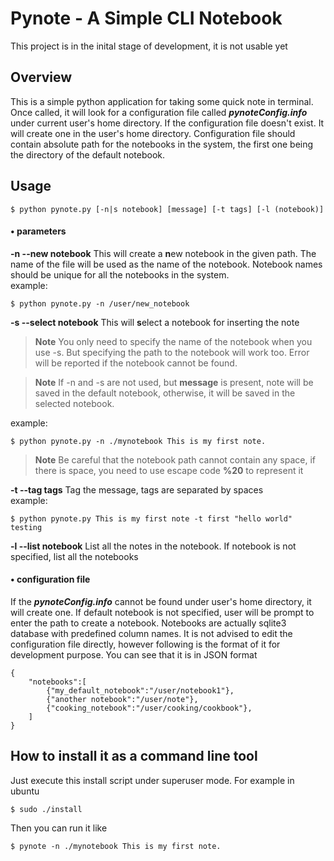 #   Pynote - A Simple CLI Notebook
This project is in the inital stage of development, it is not usable yet  
##  Overview  
This is a simple python application for taking some quick note in terminal.
Once called, it will look for a configuration file called __*pynoteConfig.info*__ under
current user's home directory. If the configuration file doesn't exist. It will
create one in the user's home directory. Configuration file should contain
absolute path for the notebooks in the system, the first one being the directory
of the default notebook.  
## Usage  

    $ python pynote.py [-n|s notebook] [message] [-t tags] [-l (notebook)]

#### • parameters  
__-n --new notebook__ This will create a **n**ew notebook in the given path. The name of the file will be used as the name of the notebook. Notebook names should be unique for all the notebooks in the system.  
example:

    $ python pynote.py -n /user/new_notebook

__-s --select notebook__ This will **s**elect a notebook for inserting the note  
> **Note** You only need to specify the name of the notebook when you use -s. But specifying the path to the notebook will work too. Error will be reported if the notebook cannot be found.  

[//]: # ( __message__ If message is given as parameter, then the message will be saved to a chosen notebook, and the program will exit. If message is empty, you will enter interactive mode, in which you can do more advanced stuff other than inserting notes.  )

> **Note** If -n and -s are not used, but __message__ is present, note will be saved in the default notebook, otherwise, it will be saved in the selected notebook.

example:  

    $ python pynote.py -n ./mynotebook This is my first note.

> **Note** Be careful that the notebook path cannot contain any space, if there is space, you need to use escape code **%20** to represent it

__-t --tag tags__  Tag the message, tags are separated by spaces  
example:

    $ python pynote.py This is my first note -t first "hello world" testing

__-l --list notebook__ List all the notes in the notebook. If notebook is not specified, list all the notebooks  

#### • configuration file
If the __*pynoteConfig.info*__ cannot be found under user's home directory, it will create one. If default notebook is not specified, user will be prompt to enter the path to create a notebook. Notebooks are actually sqlite3 database with predefined column names. It is not advised to edit the configuration file directly, however following is the format of it for development purpose. You can see that it is in JSON format  

    {
        "notebooks":[
            {"my_default_notebook":"/user/notebook1"},
            {"another notebook":"/user/note"},
            {"cooking_notebook":"/user/cooking/cookbook"},
        ]
    }

## How to install it as a command line tool
Just execute this install script under superuser mode. For example in ubuntu

    $ sudo ./install

Then you can run it like

    $ pynote -n ./mynotebook This is my first note.
